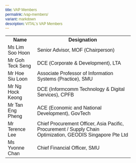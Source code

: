 ```yaml
---
title: VAP Members
permalink: /vap-members/
variant: markdown
description: VITAL's VAP Members
---
```

<style>
	*{
	margin: 0;
	padding: 0;
	box-sizing: border-box;
	font-family: Arial, Helvetica, sans-serif;
	}
</style>

<table class="vap-table">
   <tbody>
      <tr>
         <th>
            Name
         </th>
         <th>
            Designation
         </th>
      </tr>
      <tr>
         <td>
            Ms Lim Soo Hoon
         </td>
         <td>
            Senior Advisor, MOF (Chairperson)
         </td>
      </tr>
      <tr>
         <td>Mr Goh Teck Seng </td>
         <td>
            DCE (Corporate &amp; Development), LTA
         </td>
      </tr>
      <tr>
         <td>
            Mr Hoe Siu Loon
         </td>
         <td>
            Associate Professor of Information Systems (Practice), SMU
         </td>
      </tr>
      <tr>
         <td>Mr Ng Hock Keong</td>
         <td>DCE (Informcomm Technology &amp; Digital Services), CPFB   
         </td>
      </tr>
      <tr>
         <td>
            Mr Tan Eng Pheng
         </td>
         <td>
            ACE (Economic and National Development), GovTech
         </td>
      </tr>
      <tr>
         <td>
            Mr Terence Lee      
         </td>
         <td>
            Chief Procurement Officer, Asia Pacific, Procurement / Supply Chain Optimization, GEODIS Singapore Pte Ltd
         </td>
      </tr>
      <tr>
         <td>
            Ms Yvonne Chan
         </td>
         <td>
            Chief Financial Officer, SMU
         </td>
      </tr>
   </tbody>
</table>